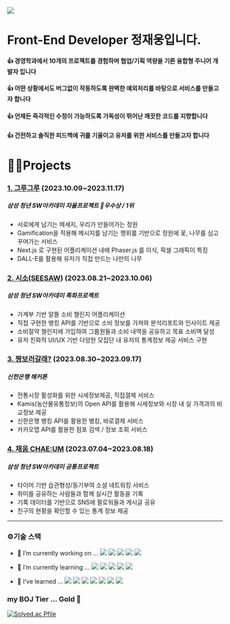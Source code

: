 <!-- ![header](https://capsule-render.vercel.app/api?type=${waving}&color=auto&height=${200}&section=header&text=${Hello GitHub! 👋}&fontSize=${50}&animation=${twinkling}) -->
<img src="https://capsule-render.vercel.app/api?type=waving&color=auto&height=200&section=header&text=JAEWOONG%20JEONG%20👋&fontSize=50" />

# Front-End Developer 정재웅입니다.
#### 👍 경영학과에서 10개의 프로젝트를 경험하며 협업/기획 역량을 기른 융합형 주니어 개발자 입니다
#### 👍 어떤 상황에서도 버그없이 작동하도록 완벽한 예외처리를 바탕으로 서비스를 만들고자 합니다
#### 👍 언제든 즉각적인 수정이 가능하도록 가독성이 뛰어난 깨끗한 코드를 지향합니다
#### 👍 건전하고 솔직한 피드백에 귀를 기울이고 유저를 위한 서비스를 만들고자 합니다

# 🧑‍💻Projects
### [1. 그루그루](https://github.com/jeongwonchogwa/groogroo) (2023.10.09~2023.11.17)
##### 삼성 청년 SW아카데미 자율프로젝트  👑우수상 / 1위
  - 서로에게 남기는 메세지, 우리가 만들어가는 정원
  - Gamification을 적용해 메시지를 남기는 행위를 기반으로 정원에 꽃, 나무를 심고 꾸며가는 서비스
  -  Next.js 로 구현된 어플리케이션 내에 Phaser.js 를 이식, 픽셀 그래픽이 특징
  -  DALL-E를 활용해 유저가 직접 만드는 나만의 나무

### [2. 시소(SEESAW)](https://github.com/doacha/seesaw) (2023.08.21~2023.10.06)
##### 삼성 청년 SW아카데미 특화프로젝트 
  - 가계부 기반 알뜰 소비 챌린지 어플리케이션
  - 직접 구현한 뱅킹 API를 기반으로 소비 정보를 가져와 분석리포트와 인사이트 제공
  - 소비절약 챌린지에 가입하여 그룹원들과 소비 내역을 공유하고 목표 소비액 달성
  - 유저 친화적 UI/UX 기반 다양한 모집단 내 유저의 통계정보 제공 서비스 구현
   
### [3. 짱보러갈래?](https://github.com/ZZOL-zzol/sizzang) (2023.08.30~2023.09.17)
##### 신한은행 해커톤 
  - 전통시장 활성화를 위한 시세정보제공, 직접결제 서비스
  - Kamis(농산물유통정보)의 Open API를 활용해 시세정보와 시장 내 실 가격과의 비교정보 제공
  - 신한은행 뱅킹 API를 활용한 뱅킹, 바로결제 서비스 
  - 카카오맵 API를 활용한 점포 검색 / 정보 조회 서비스

### [4. 채움 CHAE:UM](https://github.com/chachapapa/CHAEUM) (2023.07.04~2023.08.18)
##### 삼성 청년 SW아카데미 공통프로젝트 
  - 타이머 기반 습관형성/동기부여 소셜 네트워킹 서비스
  - 취미를 공유하는 사람들과 함께 실시간 활동을 기록
  - 기록 데이터를 기반으로 SNS에 팔로워들과 게시글 공유
  - 친구의 현황을 확인할 수 있는 통계 정보 제공 

***

### ⚙️기술 스택
- 🔭 I’m currently working on ... <img src="https://img.shields.io/badge/Next.js-000000?style=flat&logo=Next.js&logoColor=white"/> <img src="https://img.shields.io/badge/Phaser.js-1EB4D4?style=flat&logo=Phaser.js&logoColor=white"/> <img src="https://img.shields.io/badge/TypeScript-3178C6?style=flat&logo=TypeScript&logoColor=white"/>  <img src="https://img.shields.io/badge/ReactQuery-FF4154?style=flat&logo=ReactQuery&logoColor=white"/> <img src="https://img.shields.io/badge/Zustand-FF9E0F?style=flat&logo=Zustand&logoColor=white"/>  

- 🌱 I’m currently learning ... <img src="https://img.shields.io/badge/Next.js-000000?style=flat&logo=Next.js&logoColor=white"/> <img src="https://img.shields.io/badge/Phaser.js-1EB4D4?style=flat&logo=Phaser.js&logoColor=white"/> <img src="https://img.shields.io/badge/TypeScript-3178C6?style=flat&logo=TypeScript&logoColor=white"/>  <img src="https://img.shields.io/badge/ReactQuery-FF4154?style=flat&logo=ReactQuery&logoColor=white"/> <img src="https://img.shields.io/badge/Zustand-FF9E0F?style=flat&logo=Zustand&logoColor=white"/> 
- 🌱 I’ve learned ... <img src="https://img.shields.io/badge/JavaScript-F7DF1E?style=flat&logo=JavaScript&logoColor=white"/> <img src="https://img.shields.io/badge/React-61DAFB?style=flat&logo=React&logoColor=white"/> <img src="https://img.shields.io/badge/Vue.js-4FC08D?style=flat&logo=Vue.js&logoColor=white"/> <img src="https://img.shields.io/badge/Redux-764ABC?style=flat&logo=Redux&logoColor=white"/> <img src="https://img.shields.io/badge/EclipseIDE-2C2255?style=flat&logo=EclipseIDE&logoColor=white"/>  <img src="https://img.shields.io/badge/Spring-6DB33F?style=flat&logo=Spring&logoColor=white"/> <img src="https://img.shields.io/badge/SpringBoot-6DB33F?style=flat&logo=SpringBoot&logoColor=white"/>


### my BOJ Tier ... Gold 🏅

[![Solved.ac Pfile](http://mazassumnida.wtf/api/v2/generate_badge?boj=jjwoong1733)](https://solved.ac/jjwoong1733)



<!--
**chachapapa/chachapapa** is a ✨ _special_ ✨ repository because its `README.md` (this file) appears on your GitHub profile.

Here are some ideas to get you started:



- 👯 I’m looking to collaborate on ...
- 🤔 I’m looking for help with ...
- 💬 Ask me about ...
- 📫 How to reach me: ...
- 😄 Pronouns: ...
- ⚡ Fun fact: ...
-->

